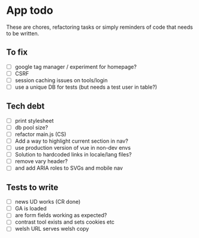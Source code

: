 # App todo

These are chores, refactoring tasks or simply reminders of code that needs to be written.

## To fix
- [ ] google tag manager / experiment for homepage?
- [ ] CSRF
- [ ] session caching issues on tools/login
- [ ] use a unique DB for tests (but needs a test user in table?)

## Tech debt
- [ ] print stylesheet
- [ ] db pool size?
- [ ] refactor main.js (CS)
- [ ] Add a way to highlight current section in nav?
- [ ] use production version of vue in non-dev envs
- [ ] Solution to hardcoded links in locale/lang files? 
- [ ] remove vary header?
- [ ] and add ARIA roles to SVGs and mobile nav

## Tests to write
 - [ ] news UD works (CR done)
 - [ ] GA is loaded
 - [ ] are form fields working as expected?
 - [ ] contrast tool exists and sets cookies etc
 - [ ] welsh URL serves welsh copy